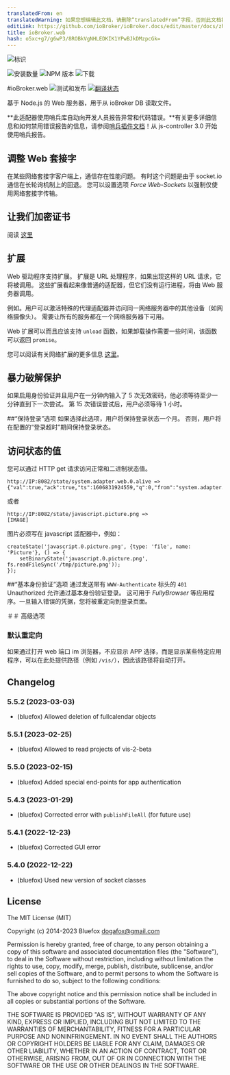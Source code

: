 ```yaml
---
translatedFrom: en
translatedWarning: 如果您想编辑此文档，请删除“translatedFrom”字段，否则此文档将再次自动翻译
editLink: https://github.com/ioBroker/ioBroker.docs/edit/master/docs/zh-cn/adapterref/iobroker.web/README.md
title: ioBroker.web
hash: o5xc+g7/g6wP3/8ROBkVgNHLEDKIK1YPwBJkDMzpcGk=
---
```

![标识](../../../en/adapterref/iobroker.web/admin/web.png)

![安装数量](http://iobroker.live/badges/web-stable.svg)
![NPM 版本](http://img.shields.io/npm/v/iobroker.web.svg)
![下载](https://img.shields.io/npm/dm/iobroker.web.svg)

#ioBroker.web
![测试和发布](https://github.com/ioBroker/ioBroker.web/workflows/Test%20and%20Release/badge.svg) [![翻译状态](https://weblate.iobroker.net/widgets/adapters/-/web/svg-badge.svg)](https://weblate.iobroker.net/engage/adapters/?utm_source=widget)

基于 Node.js 的 Web 服务器，用于从 ioBroker DB 读取文件。

**此适配器使用哨兵库自动向开发人员报告异常和代码错误。**有关更多详细信息和如何禁用错误报告的信息，请参阅[哨兵插件文档](https://github.com/ioBroker/plugin-sentry#plugin-sentry)！从 js-controller 3.0 开始使用哨兵报告。

## 调整 Web 套接字
在某些网络套接字客户端上，通信存在性能问题。
有时这个问题是由于 socket.io 通信在长轮询机制上的回退。
您可以设置选项 *Force Web-Sockets* 以强制仅使用网络套接字传输。

## 让我们加密证书
阅读 [这里](https://github.com/ioBroker/ioBroker.admin#lets-encrypt-certificates)

## 扩展
Web 驱动程序支持扩展。
扩展是 URL 处理程序，如果出现这样的 URL 请求，它将被调用。
这些扩展看起来像普通的适配器，但它们没有运行进程，将由 Web 服务器调用。

例如。用户可以激活特殊的代理适配器并访问同一网络服务器中的其他设备（如网络摄像头）。
需要让所有的服务都在一个网络服务器下可用。

Web 扩展可以而且应该支持 `unload` 函数，如果卸载操作需要一些时间，该函数可以返回 `promise`。

您可以阅读有关网络扩展的更多信息 [这里](WEB-EXTENSIONS-HOWTO.md)。

## 暴力破解保护
如果启用身份验证并且用户在一分钟内输入了 5 次无效密码，他必须等待至少一分钟直到下一次尝试。
第 15 次错误尝试后，用户必须等待 1 小时。

##“保持登录”选项
如果选择此选项，用户将保持登录状态一个月。
否则，用户将在配置的“登录超时”期间保持登录状态。

## 访问状态的值
您可以通过 HTTP get 请求访问正常和二进制状态值。

```
http://IP:8082/state/system.adapter.web.0.alive =>
{"val":true,"ack":true,"ts":1606831924559,"q":0,"from":"system.adapter.web.0","lc":1606777539894}
```

或者

```
http://IP:8082/state/javascript.picture.png =>
[IMAGE]
```

图片必须写在 javascript 适配器中，例如：

```
createState('javascript.0.picture.png', {type: 'file', name: 'Picture'}, () => {
    setBinaryState('javascript.0.picture.png', fs.readFileSync('/tmp/picture.png'));
});
```

##“基本身份验证”选项
通过发送带有 `WWW-Authenticate` 标头的 `401` Unauthorized 允许通过基本身份验证登录。
这可用于 *FullyBrowser* 等应用程序。一旦输入错误的凭据，您将被重定向到登录页面。

＃＃ 高级选项
### 默认重定向
如果通过打开 web 端口 im 浏览器，不应显示 APP 选择，而是显示某些特定应用程序，可以在此处提供路径（例如 `/vis/`），因此该路径将自动打开。

<!-- 下一个版本的占位符（在行首）：

### **正在进行中** -->

## Changelog
### 5.5.2 (2023-03-03)
* (bluefox) Allowed deletion of fullcalendar objects

### 5.5.1 (2023-02-25)
* (bluefox) Allowed to read projects of vis-2-beta

### 5.5.0 (2023-02-15)
* (bluefox) Added special end-points for app authentication

### 5.4.3 (2023-01-29)
* (bluefox) Corrected error with `publishFileAll` (for future use)

### 5.4.1 (2022-12-23)
* (bluefox) Corrected GUI error

### 5.4.0 (2022-12-22)
* (bluefox) Used new version of socket classes

## License
The MIT License (MIT)

Copyright (c) 2014-2023 Bluefox <dogafox@gmail.com>

Permission is hereby granted, free of charge, to any person obtaining a copy
of this software and associated documentation files (the "Software"), to deal
in the Software without restriction, including without limitation the rights
to use, copy, modify, merge, publish, distribute, sublicense, and/or sell
copies of the Software, and to permit persons to whom the Software is
furnished to do so, subject to the following conditions:

The above copyright notice and this permission notice shall be included in
all copies or substantial portions of the Software.

THE SOFTWARE IS PROVIDED "AS IS", WITHOUT WARRANTY OF ANY KIND, EXPRESS OR
IMPLIED, INCLUDING BUT NOT LIMITED TO THE WARRANTIES OF MERCHANTABILITY,
FITNESS FOR A PARTICULAR PURPOSE AND NONINFRINGEMENT. IN NO EVENT SHALL THE
AUTHORS OR COPYRIGHT HOLDERS BE LIABLE FOR ANY CLAIM, DAMAGES OR OTHER
LIABILITY, WHETHER IN AN ACTION OF CONTRACT, TORT OR OTHERWISE, ARISING FROM,
OUT OF OR IN CONNECTION WITH THE SOFTWARE OR THE USE OR OTHER DEALINGS IN
THE SOFTWARE.